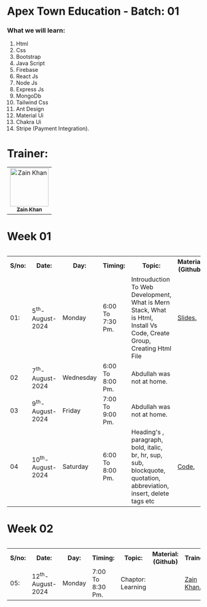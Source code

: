 # Apex Town Education - Batch: 01

### What we will learn:

<ol>
        <li>Html</li>
        <li>Css</li>
        <li>Bootstrap</li>
        <li>Java Script</li>
        <li>Firebase</li>
        <li>React Js</li>
        <li>Node Js</li>
        <li>Express Js</li>
        <li>MongoDb</li>
        <li>Tailwind Css</li>
        <li>Ant Design</li>
        <li>Material Ui</li>
        <li>Chakra Ui</li>
        <li>Stripe (Payment Integration).</li>
</ol>

# Trainer:

<table >
    <tbody>
        <tr>
            <td align="center">
                <a href="https://github.com/Zainkhan25">
                    <img src="https://avatars.githubusercontent.com/u/121414309?v=4" width="100px;" alt="Zain Khan"/>
                    <br />
                    <sub><b>Zain Khan</b></sub>
                </a> 
            </td>
        </tr> 
</tbody>
<table>

# Week 01

<table>
    <tbody>
     <tr>
        <th>S/no: </th>
        <th>Date: </th>
        <th>Day: </th>
        <th>Timing: </th>
        <th>Topic: </th>
        <th>Material: (Github)</th>
        <th>Trainer</th>
     </tr>
     <tr>
        <td>01: </td>
        <td>5<sup>th</sup>-August-2024</td>
        <td>Monday</td>
        <td>6:00 To 7:30 Pm.</td>
        <td>Introuduction To Web Development, What is Mern Stack, What is Html, Install Vs Code, Create Group, Creating Html File</td>
        <td><a href="https://github.com/ZAINKHAN25/Apex-Town-Learning-B-01/blob/main/Html%20%26%20Css/Slides/First%20Class%20(Introduction%20To%20Course).pdf">Slides.</a></td>
        <td><a href="https://github.com/Zainkhan25">Zain Khan.</a></td>
     </tr>
     <tr>
        <td>02</td>
        <td>7<sup>th</sup>-August-2024</td>
        <td>Wednesday</td>
        <td>6:00 To 8:00 Pm.</td>
        <td>Abdullah was not at home.</td>
        <td></td>
        <td><a href="https://github.com/Zainkhan25">Zain Khan.</a></td>
     </tr>
     <tr>
        <td>03</td>
        <td>9<sup>th</sup>-August-2024</td>
        <td>Friday</td>
        <td>7:00 To 9:00 Pm.</td>
        <td>Abdullah was not at home.</td>
        <td></td>
        <td><a href="https://github.com/Zainkhan25">Zain Khan.</a></td>
     </tr>
     <tr>
        <td>04</td>
        <td>10<sup>th</sup>-August-2024</td>
        <td>Saturday</td>
        <td>6:00 To 8:00 Pm.</td>
        <td>Heading's , paragraph, bold, italic, br, hr, sup, sub, blockquote, quotation, abbreviation, insert, delete tags etc</td>
        <td><a href="https://github.com/ZAINKHAN25/Apex-Town-Learning-B-01/blob/main/Html%20%26%20Css/Code/index.html">Code.</a></td>
        <td><a href="https://github.com/Zainkhan25">Zain Khan.</a></td>
     </tr>
</tbody>
<table>

# Week 02

<table>
    <tbody>
     <tr>
        <th>S/no: </th>
        <th>Date: </th>
        <th>Day: </th>
        <th>Timing: </th>
        <th>Topic: </th>
        <th>Material: (Github)</th>
        <th>Trainer</th>
     </tr>
     <tr>
        <td>05: </td>
        <td>12<sup>th</sup>-August-2024</td>
        <td>Monday</td>
        <td>7:00 To 8:30 Pm.</td>
        <td>Chaptor: Learning</td>
        <td>
        <!-- <a href="https://github.com/ZAINKHAN25/Apex-Town-Learning-B-01/blob/main/Html%20%26%20Css/Slides/First%20Class%20(Introduction%20To%20Course).pdf">
         Slides.
        </a> -->
        </td>
        <td><a href="https://github.com/Zainkhan25">Zain Khan.</a></td>
     </tr>
</tbody>
<table>
